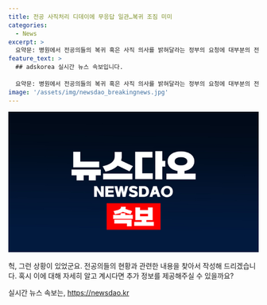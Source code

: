 ```yaml
---
title: 전공 사직처리 디데이에 무응답 일관…복귀 조짐 미미
categories:
  - News
excerpt: >
  요약문: 병원에서 전공의들의 복귀 혹은 사직 의사를 밝혀달라는 정부의 요청에 대부분의 전공의들이 미동을 보이지 않고 있다. 전공의들의 대규모 복귀 가능성은 낮아 보이며, 대부분의 병원과 교수들이 사직 전공의의 수가 미미할 것으로 예상하고 있다. 이에 정부는 사직의 법적 효력은 6월 4일 이후에 발생한다고 강조하고 있으며, 상당수의 전공의들은 의사를 변화시키지 않을 것이라고 전해졌다.
feature_text: >
  ## adskorea 실시간 뉴스 속보입니다.

  요약문: 병원에서 전공의들의 복귀 혹은 사직 의사를 밝혀달라는 정부의 요청에 대부분의 전공의들이 미동을 보이지 않고 있다. 전공의들의 대규모 복귀 가능성은 낮아 보이며, 대부분의 병원과 교수들이 사직 전공의의 수가 미미할 것으로 예상하고 있다. 이에 정부는 사직의 법적 효력은 6월 4일 이후에 발생한다고 강조하고 있으며, 상당수의 전공의들은 의사를 변화시키지 않을 것이라고 전해졌다.
image: '/assets/img/newsdao_breakingnews.jpg'
---
```


<p><img src="/assets/img/newsdao_breakingnews.jpg" alt="adskorea 속보" /></p>

<p>헉, 그런 상황이 있었군요. 전공의들의 현황과 관련한 내용을 찾아서 작성해 드리겠습니다. 혹시 이에 대해 자세히 알고 계시다면 추가 정보를 제공해주실 수 있을까요?</p>
실시간 뉴스 속보는, <a href="https://newsdao.kr" rel="dofollow">https://newsdao.kr</a>


